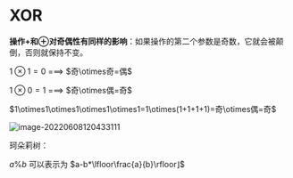 # XOR

**操作+和⊕对奇偶性有同样的影响**：如果操作的第二个参数是奇数，它就会被颠倒，否则就保持不变。

$1\otimes1=0$   ===>   $奇\otimes奇=偶$

$1\otimes0=1$   ===>   $奇\otimes偶=奇$

$1\otimes1\otimes1\otimes1\otimes1=1\otimes(1+1+1+1)=奇\otimes偶=奇$   



![image-20220608120433111](C:\Users\wangz\AppData\Roaming\Typora\typora-user-images\image-20220608120433111.png)

珂朵莉树：

*a*%*b* 可以表示为 $a-b*\lfloor\frac{a}{b}\rfloor⌋$
